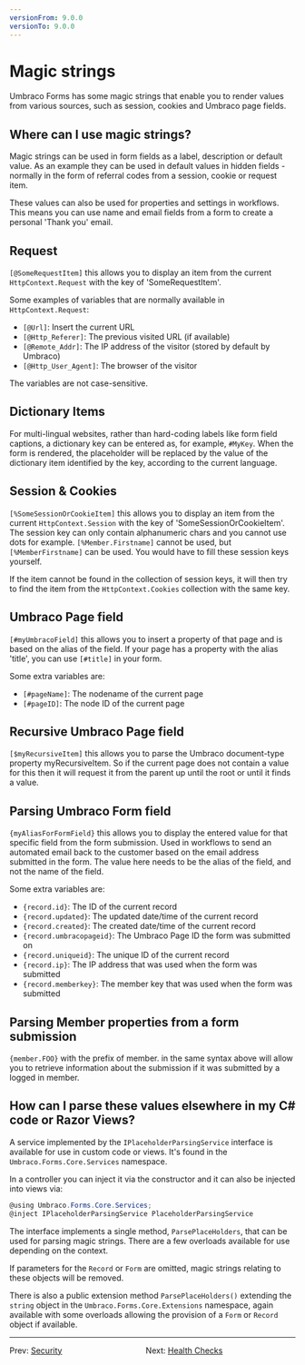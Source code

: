 ```yaml
---
versionFrom: 9.0.0
versionTo: 9.0.0
---
```


# Magic strings

Umbraco Forms has some magic strings that enable you to render values from various sources, such as session, cookies and Umbraco page fields.

## Where can I use magic strings?

Magic strings can be used in form fields as a label, description or default value. As an example they can be used in default values in hidden fields - normally in the form of referral codes from a session, cookie or request item.

These values can also be used for properties and settings in workflows. This means you can use name and email fields from a form to create a personal 'Thank you' email.

## Request

`[@SomeRequestItem]` this allows you to display an item from the current `HttpContext.Request` with the key of 'SomeRequestItem'.

Some examples of variables that are normally available in `HttpContext.Request`:

- `[@Url]`: Insert the current URL
- `[@Http_Referer]`: The previous visited URL (if available)
- `[@Remote_Addr]`: The IP address of the visitor (stored by default by Umbraco)
- `[@Http_User_Agent]`: The browser of the visitor

The variables are not case-sensitive.

## Dictionary Items

For multi-lingual websites, rather than hard-coding labels like form field captions, a dictionary key can be entered as, for example, `#MyKey`.  When the form is rendered, the placeholder will be replaced by the value of the dictionary item identified by the key, according to the current language.

## Session & Cookies

`[%SomeSessionOrCookieItem]` this allows you to display an item from the current `HttpContext.Session` with the key of 'SomeSessionOrCookieItem'. The session key can only contain alphanumeric chars and you cannot use dots for example. `[%Member.Firstname]` cannot be used, but `[%MemberFirstname]` can be used. You would have to fill these session keys yourself.

If the item cannot be found in the collection of session keys, it will then try to find the item from the `HttpContext.Cookies` collection with the same key.

## Umbraco Page field

`[#myUmbracoField]` this allows you to insert a property of that page and is based on the alias of the field. If your page has a property with the alias 'title', you can use `[#title]` in your form.

Some extra variables are:
- `[#pageName]`: The nodename of the current page
- `[#pageID]`: The node ID of the current page

## Recursive Umbraco Page field

`[$myRecursiveItem]` this allows you to parse the Umbraco document-type property myRecursiveItem. So if the current page does not contain a value for this then it will request it from the parent up until the root or until it finds a value.

## Parsing Umbraco Form field

`{myAliasForFormField}` this allows you to display the entered value for that specific field from the form submission. Used in workflows to send an automated email back to the customer based on the email address submitted in the form. The value here needs to be the alias of the field, and not the name of the field.

Some extra variables are:
- `{record.id}`: The ID of the current record
- `{record.updated}`: The updated date/time of the current record
- `{record.created}`: The created date/time of the current record
- `{record.umbracopageid}`: The Umbraco Page ID the form was submitted on
- `{record.uniqueid}`: The unique ID of the current record
- `{record.ip}`: The IP address that was used when the form was submitted
- `{record.memberkey}`: The member key that was used when the form was submitted

## Parsing Member properties from a form submission

`{member.FOO}` with the prefix of member. in the same syntax above will allow you to retrieve information about the submission if it was submitted by a logged in member.

## How can I parse these values elsewhere in my C# code or Razor Views?

A service implemented by the `IPlaceholderParsingService` interface is available for use in custom code or views.  It's found in the `Umbraco.Forms.Core.Services` namespace.

In a controller you can inject it via the constructor and it can also be injected into views via:

```csharp
@using Umbraco.Forms.Core.Services;
@inject IPlaceholderParsingService PlaceholderParsingService
```

The interface implements a single method, `ParsePlaceHolders`, that can be used for parsing magic strings.  There are a few overloads available for use depending on the context.

If parameters for the `Record` or `Form` are omitted, magic strings relating to these objects will be removed.

There is also a public extension method `ParsePlaceHolders()` extending the `string` object in the `Umbraco.Forms.Core.Extensions` namespace, again available with some overloads allowing the provision of a `Form` or `Record` object if available.

---

Prev: [Security](../Security/index.md) &emsp; &emsp; &emsp; &emsp; &emsp; &emsp; &emsp; &emsp; Next: [Health Checks](../Healthchecks/index.md)
